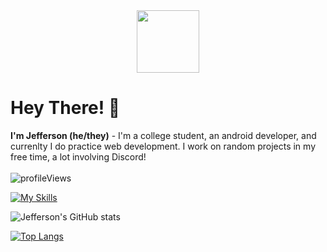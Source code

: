 <div id="header" align="center">
  <img src="https://media.giphy.com/media/M9gbBd9nbDrOTu1Mqx/giphy.gif" width="100"/>
</div>

# Hey There! 👋
**I'm Jefferson (he/they)** - I'm a college student, an android developer, and currenlty I do practice web development. I work on random projects in my free time, a lot involving Discord!
<br>
<br>
<img src="https://komarev.com/ghpvc/?username=Lunatix01&color=blueviolet&style=flat" alt="profileViews" style="display: inline"/></p>

[![My Skills](https://skillicons.dev/icons?i=git,kotlin,java,figma,html,css,php,js,tailwind,bootstrap,laravel)](https://skillicons.dev)

<!--
**bytss/me** is a ✨ _special_ ✨ repository because its `README.md` (this file) appears on your GitHub profile.

Here are some ideas to get you started:

- 🔭 I’m currently working on ...
- 🌱 I’m currently learning ...
- 👯 I’m looking to collaborate on ...
- 🤔 I’m looking for help with ...
- 💬 Ask me about ...
- 📫 How to reach me: ...
- 😄 Pronouns: ...
- ⚡ Fun fact: ...
-->
![Jefferson's GitHub stats](https://github-readme-stats.vercel.app/api?username=bytss&show_icons=true&theme=tokyonight)

[![Top Langs](https://github-readme-stats.vercel.app/api/top-langs/?username=bytss&theme=tokyonight&exclude_repo=github-readme-stats,anuraghazra.github.io)](https://github.com/anuraghazra/github-readme-stats)


